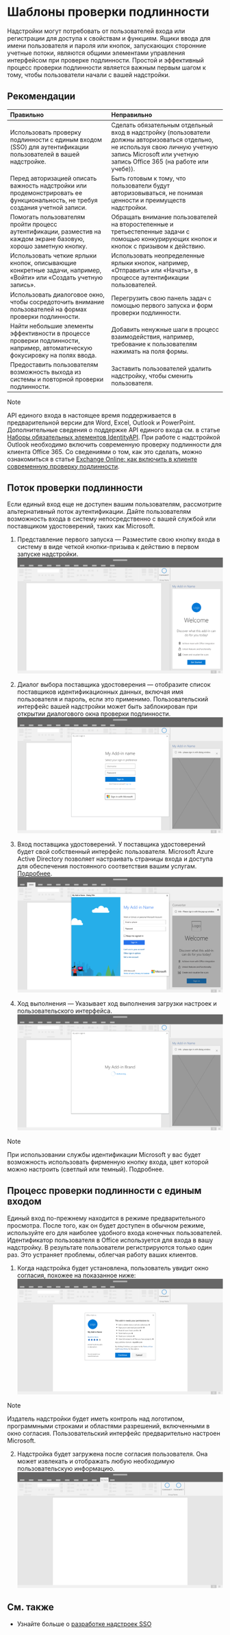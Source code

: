 # <a name="authentication-patterns"></a>Шаблоны проверки подлинности

Надстройки могут потребовать от пользователей входа или регистрации для доступа к свойствам и функциям. Ящики ввода для имени пользователя и пароля или кнопок, запускающих сторонние учетные потоки, являются общими элементами управления интерфейсом при проверке подлинности. Простой и эффективный процесс проверки подлинности является важным первым шагом к тому, чтобы пользователи начали с вашей надстройки.

## <a name="best-practices"></a>Рекомендации

|Правильно|Неправильно|
|:----|:----|
|Использовать проверку подлинности с единым входом (SSO) для аутентификации пользователей в вашей надстройке.|Сделать обязательным отдельный вход в надстройку (пользователи должны авторизоваться отдельно, не используя свою личную учетную запись Microsoft или учетную запись Office 365 (на работе или учебе)).|
|Перед авторизацией описать важность надстройки или продемонстрировать ее функциональность, не требуя создания учетной записи. |Быть готовым к тому, что пользователи будут авторизовываться, не понимая ценности и преимуществ надстройки.|
|Помогать пользователям пройти процесс аутентификации, разместив на каждом экране базовую, хорошо заметную кнопку. |Обращать внимание пользователей на второстепенные и третьестепенные задачи с помощью конкурирующих кнопок и кнопок с призывом к действию.|
|Использовать четкие ярлыки кнопок, описывающие конкретные задачи, например, «Войти» или «Создать учетную запись».   |Использовать неопределенные ярлыки кнопок, например, «Отправить» или «Начать», в процессе аутентификации пользователей.|
|Использовать диалоговое окно, чтобы сосредоточить внимание пользователей на формах проверки подлинности.    |Перегрузить свою панель задач с помощью первого запуска и форм проверки подлинности.|
|Найти небольшие элементы эффективности в процессе проверки подлинности, например, автоматическую фокусировку на полях ввода. |Добавить ненужные шаги в процесс взаимодействия, например, требование к пользователям нажимать на поля формы.|
|Предоставить пользователям возможность выхода из системы и повторной проверки подлинности.    |Заставить пользователей удалить надстройку, чтобы сменить пользователя.|

> [!NOTE]
> API единого входа в настоящее время поддерживается в предварительной версии для Word, Excel, Outlook и PowerPoint. Дополнительные сведения о поддержке API единого входа см. в статье [Наборы обязательных элементов IdentityAPI](https://docs.microsoft.com/office/dev/add-ins/reference/requirement-sets/identity-api-requirement-sets?view=office-js). При работе с надстройкой Outlook необходимо включить современную проверку подлинности для клиента Office 365. Со сведениями о том, как это сделать, можно ознакомиться в статье [Exchange Online: как включить в клиенте современную проверку подлинности](https://social.technet.microsoft.com/wiki/contents/articles/32711.exchange-online-how-to-enable-your-tenant-for-modern-authentication.aspx).


## <a name="authentication-flow"></a>Поток проверки подлинности
Если единый вход еще не доступен вашим пользователям, рассмотрите альтернативный поток аутентификации. Дайте пользователям возможность входа в систему непосредственно с вашей службой или поставщиком удостоверений, таких как Microsoft.

1. Представление первого запуска — Разместите свою кнопку входа в систему в виде четкой кнопки-призыва к действию в первом запуске надстройки.
![](../images/add-in-fre-value-placemat.png)

2. Диалог выбора поставщика удостоверения — отобразите список поставщиков идентификационных данных, включая имя пользователя и пароль, если это применимо. Пользовательский интерфейс вашей надстройки может быть заблокирован при открытии диалогового окна проверки подлинности. ![](../images/add-in-auth-choices-dialog.png)



3. Вход поставщика удостоверений. У поставщика удостоверений будет свой собственный интерфейс пользователя. Microsoft Azure Active Directory позволяет настраивать страницы входа и доступа для обеспечения постоянного соответствия вашим услугам. [Подробнее](https://docs.microsoft.com/azure/active-directory/fundamentals/customize-branding). ![](../images/add-in-auth-identity-sign-in.png)

4. Ход выполнения — Указывает ход выполнения загрузки настроек и пользовательского интерфейса.
![](../images/add-in-auth-modal-interstitial.png)

> [!NOTE] 
> При использовании службы идентификации Microsoft у вас будет возможность использовать фирменную кнопку входа, цвет которой можно настроить (светлый или темный). Подробнее.

## <a name="single-sign-on-authentication-flow"></a>Процесс проверки подлинности с единым входом
Единый вход по-прежнему находится в режиме предварительного просмотра. После того, как он будет доступен в обычном режиме, используйте его для наиболее удобного входа конечных пользователей. Идентификатор пользователя в Office используется для входа в вашу надстройку. В результате пользователи регистрируются только один раз. Это устраняет проблемы, облегчая работу ваших клиентов.

1. Когда надстройка будет установлена, пользователь увидит окно согласия, похожее на показанное ниже: ![](../images/add-in-auth-SSO-consent-dialog.png)
> [!NOTE]
> Издатель надстройки будет иметь контроль над логотипом, программными строками и областями разрешений, включенными в окно согласия. Пользовательский интерфейс предварительно настроен Microsoft.

2. Надстройка будет загружена после согласия пользователя. Она может извлекать и отображать любую необходимую пользовательскую информацию. ![](../images/add-in-ribbon.png)

## <a name="see-also"></a>См. также
- Узнайте больше о [разработке надстроек SSO](https://docs.microsoft.com/office/dev/add-ins/develop/sso-in-office-add-ins)
